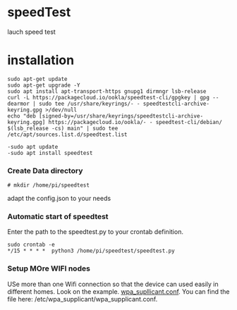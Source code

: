 # speedTest
lauch speed test

# installation
```
sudo apt-get update
sudo apt-get upgrade -Y
sudo apt install apt-transport-https gnupg1 dirmngr lsb-release
curl -L https://packagecloud.io/ookla/speedtest-cli/gpgkey | gpg --dearmor | sudo tee /usr/share/keyrings/- - speedtestcli-archive-keyring.gpg >/dev/null
echo "deb [signed-by=/usr/share/keyrings/speedtestcli-archive-keyring.gpg] https://packagecloud.io/ookla/- - speedtest-cli/debian/ $(lsb_release -cs) main" | sudo tee  /etc/apt/sources.list.d/speedtest.list

-sudo apt update
-sudo apt install speedtest
```

### Create Data directory
```
# mkdir /home/pi/speedtest
```
adapt the config.json to your needs

### Automatic start of speedtest
Enter the path to the speedtest.py to your crontab definition.
```
sudo crontab -e
*/15 * * * *  python3 /home/pi/speedtest/speedtest.py
```

### Setup MOre WIFI nodes
USe more than one Wifi connection so that the device can used easily in different homes. Look on the example.
[wpa_supllicant.conf](https://github.com/Chris-656/speedTest/blob/main/wpa_supplicant.conf).
You can find the file here: /etc/wpa_supplicant/wpa_supplicant.conf.
